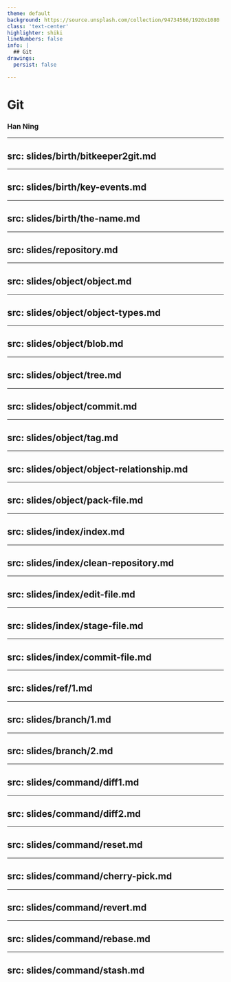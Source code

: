 ```yaml
---
theme: default
background: https://source.unsplash.com/collection/94734566/1920x1080
class: 'text-center'
highlighter: shiki
lineNumbers: false
info: |
  ## Git
drawings:
  persist: false

---
```


# Git

### Han Ning

---
src: slides/birth/bitkeeper2git.md
---

---
src: slides/birth/key-events.md
---

---
src: slides/birth/the-name.md
---

---
src: slides/repository.md
---

---
src: slides/object/object.md
---

---
src: slides/object/object-types.md
---

---
src: slides/object/blob.md
---

---
src: slides/object/tree.md
---


---
src: slides/object/commit.md
---

---
src: slides/object/tag.md
---

---
src: slides/object/object-relationship.md
---

---
src: slides/object/pack-file.md
---

---
src: slides/index/index.md
---

---
src: slides/index/clean-repository.md
---

---
src: slides/index/edit-file.md
---

---
src: slides/index/stage-file.md
---

---
src: slides/index/commit-file.md
---

---
src: slides/ref/1.md
---

---
src: slides/branch/1.md
---

---
src: slides/branch/2.md
---

---
src: slides/command/diff1.md
---

---
src: slides/command/diff2.md
---

---
src: slides/command/reset.md
---

---
src: slides/command/cherry-pick.md
---

---
src: slides/command/revert.md
---

---
src: slides/command/rebase.md
---

---
src: slides/command/stash.md
---